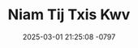 ---
layout: movie-video-data
date: 2025-03-01 21:25:08 -0797
categories: movie

# Site Attributes
title: "Niam Tij Txis Kwv"
permalink: "/movie/Niam_Tij_Txis_Kwv"

# Movie Attributes
synopsis: ""
producer: "Hmoob Yeej Sim"
director: ""
writer: ""
video_link: "https://youtu.be/vaMD-BqenpI?si=8-9wzqHFOuG92UUw"
genre: "Drama"
year: ""
release_type: "VHS"
storage: "Center for Hmong Studies"
thumbnail: "/assets/images/movie_thumbnails/Niam Tij Txis Kwv.jpeg"
publishing_company: "Hmoob Yeej Sim"

# Sequels + Parts
base_movie: ""
total_parts: 
sequel: ""

# Movie Cast
cast:
- name: "Hnub Yaj"
- name: "Kooj Hawj"
- name: "Lis Txais"
- name: "Lis Ntsaws"
- name: "Sua Vaj"
- name: "Txiaj Kaub Lis"
---